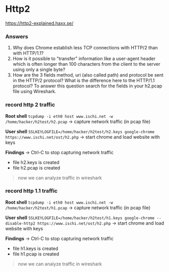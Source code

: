 # Http2


https://http2-explained.haxx.se/

### Answers

1.  Why does Chrome establish less TCP connections with HTTP/2 than with HTTP/1.1?
2.  How is it possible to "transfer" information like a user-agent header which is often longer than 100 characters from the client to the server using only a single byte?
3. How are the 3 fields method, uri (also called path) and protocol be sent in the HTTP/2 protocol? What is the difference here to the HTTP/1.1 protocol? To answer this question search for the fields in your h2.pcap file using Wireshark.

### record http 2 traffic

**Root shell**
`tcpdump -i eth0 host www.ischi.net -w /home/hacker/h2test/h2.pcap`
-> capture network traffic (in pcap file)

**User shell**
`SSLKEYLOGFILE=/home/hacker/h2test/h2.keys google-chrome https://www.ischi.net/ost/h2.php`  -> start chrome and load website with keys 

**Findings**
-> Ctrl-C to stop capturing network traffic
- file h2.keys is created
- file h2.pcap is created 
> now we can analyze traffic in wireshark


### record http 1.1 traffic

**Root shell**
`tcpdump -i eth0 host www.ischi.net -w /home/hacker/h2test/h1.pcap`
-> capture network traffic (in pcap file)

**User shell**
`SSLKEYLOGFILE=/home/hacker/h2test/h1.keys google-chrome --disable-http2 https://www.ischi.net/ost/h2.php`  -> start chrome and load website with keys 

**Findings**
-> Ctrl-C to stop capturing network traffic
- file h1.keys is created
- file h1.pcap is created 
> now we can analyze traffic in wireshark

